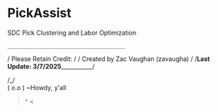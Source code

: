 # PickAssist
SDC Pick Clustering and Labor Optimization


    _____________________________________
   / Please Retain Credit:              /
  / Created by Zac Vaughan (zavaugha)  / 
 /__Last Update: 3/7/2025_____________/   
  
   /\_/\
  ( o.o ) ~Howdy, y'all
   > ^ <  
